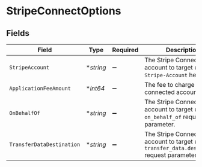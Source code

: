 # StripeConnectOptions


## Fields

| Field                                                                                         | Type                                                                                          | Required                                                                                      | Description                                                                                   | Example                                                                                       |
| --------------------------------------------------------------------------------------------- | --------------------------------------------------------------------------------------------- | --------------------------------------------------------------------------------------------- | --------------------------------------------------------------------------------------------- | --------------------------------------------------------------------------------------------- |
| `StripeAccount`                                                                               | **string*                                                                                     | :heavy_minus_sign:                                                                            | The Stripe Connect account to target using the `Stripe-Account` header.                       | act_123456                                                                                    |
| `ApplicationFeeAmount`                                                                        | **int64*                                                                                      | :heavy_minus_sign:                                                                            | The fee to charge the connected account.                                                      | 123                                                                                           |
| `OnBehalfOf`                                                                                  | **string*                                                                                     | :heavy_minus_sign:                                                                            | The Stripe Connect account to target using the `on_behalf_of` request parameter.              | act_123456                                                                                    |
| `TransferDataDestination`                                                                     | **string*                                                                                     | :heavy_minus_sign:                                                                            | The Stripe Connect account to target using the `transfer_data.destination` request parameter. | act_123456                                                                                    |
